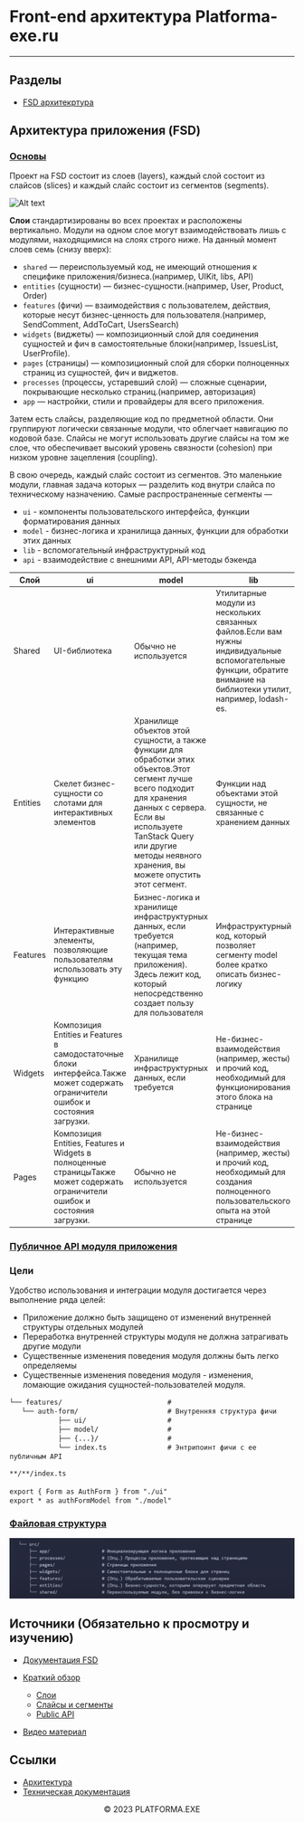 # Front-end архитектура Platforma-exe.ru
<hr>


## Разделы

- [FSD архитекртура](#Архитектура-приложения)

## Архитектура приложения (FSD)

### <u>Основы</u> 

Проект на FSD состоит из слоев (layers), каждый слой состоит из слайсов (slices) и каждый слайс состоит из сегментов (segments).


![Alt text](https://feature-sliced.design/ru/assets/images/visual_schema-e826067f573946613dcdc76e3f585082.jpg)


<b>Слои</b> стандартизированы во всех проектах и расположены вертикально. Модули на одном слое могут взаимодействовать лишь с модулями, находящимися на слоях строго ниже. На данный момент слоев семь (снизу вверх):

- `shared` — переиспользуемый код, не имеющий отношения к специфике приложения/бизнеса.(например, UIKit, libs, API)
- `entities` (сущности) — бизнес-сущности.(например, User, Product, Order)
- `features` (фичи) — взаимодействия с пользователем, действия, которые несут бизнес-ценность для пользователя.(например, SendComment, AddToCart, UsersSearch)
- `widgets` (виджеты) — композиционный слой для соединения сущностей и фич в самостоятельные блоки(например, IssuesList, UserProfile).
- `pages` (страницы) — композиционный слой для сборки полноценных страниц из сущностей, фич и виджетов.
- `processes` (процессы, устаревший слой) — сложные сценарии, покрывающие несколько страниц.(например, авторизация)
- `app` — настройки, стили и провайдеры для всего приложения.


Затем есть слайсы, разделяющие код по предметной области. Они группируют логически связанные модули, что облегчает навигацию по кодовой базе. Слайсы не могут использовать другие слайсы на том же слое, что обеспечивает высокий уровень связности (cohesion) при низком уровне зацепления (coupling).

В свою очередь, каждый слайс состоит из сегментов. Это маленькие модули, главная задача которых — разделить код внутри слайса по техническому назначению. Самые распространенные сегменты — 
- `ui` - компоненты пользовательского интерфейса, функции форматирования данных
- `model` - бизнес-логика и хранилища данных, функции для обработки этих данных
- `lib` - вспомогательный инфраструктурный код
- `api` - взаимодействие с внешними API, API-методы бэкенда

|Слой|ui|model|lib|api|
|--|--|--|--|--|
|Shared|UI-библиотека|Обычно не используется|Утилитарные модули из нескольких связанных файлов.Если вам нужны индивидуальные вспомогательные функции, обратите внимание на библиотеки утилит, например, lodash-es.|Примитивный API-клиент с дополнительными функциями, такими как аутентификация или кэширование.|
|Entities|Скелет бизнес-сущности со слотами для интерактивных элементов|Хранилище объектов этой сущности, а также функции для обработки этих объектов.Этот сегмент лучше всего подходит для хранения данных с сервера. Если вы используете TanStack Query или другие методы неявного хранения, вы можете опустить этот сегмент.|Функции над объектами этой сущности, не связанные с хранением данных|API-методы, использующие API-клиент из Shared для упрощения коммуникации с бэкендом|
|Features |Интерактивные элементы, позволяющие пользователям использовать эту функцию | Бизнес-логика и хранилище инфраструктурных данных, если требуется (например, текущая тема приложения). Здесь лежит код, который непосредственно создает пользу для пользователя|Инфраструктурный код, который позволяет сегменту model более кратко описать бизнес-логику |API-методы, представляющие эту функцию на бэкенде.Может объединять API-методы из Entities.|
|Widgets |Композиция Entities и Features в самодостаточные блоки интерфейса.Также может содержать ограничители ошибок и состояния загрузки. |Хранилище инфраструктурных данных, если требуется |Не-бизнес-взаимодействия (например, жесты) и прочий код, необходимый для функционирования этого блока на странице | Обычно не используется, но может содержать загрузчики данных в контексте вложенного роутинга (например, Remix)|
|Pages|Композиция Entities, Features и Widgets в полноценные страницыТакже может содержать ограничители ошибок и состояния загрузки.|Обычно не используется|Не-бизнес-взаимодействия (например, жесты) и прочий код, необходимый для создания полноценного пользовательского опыта на этой странице|Загрузчики данных для фреймворков, ориентированных на SSR (рендеринг на сервере)|
### <u>Публичное API модуля приложения</u> 

### Цели

Удобство использования и интеграции модуля достигается через выполнение ряда целей:

- Приложение должно быть защищено от изменений внутренней структуры отдельных модулей
- Переработка внутренней структуры модуля не должна затрагивать другие модули
- Существенные изменения поведения модуля должны быть легко определяемы
- Существенные изменения поведения модуля - изменения, ломающие ожидания сущностей-пользователей модуля.


```
└── features/                          # 
   └── auth-form/                      # Внутренняя структура фичи
            ├── ui/                    #
            ├── model/                 #
            ├── {...}/                 #
            └── index.ts               # Энтрипоинт фичи с ее публичным API
```


```
**/**/index.ts

export { Form as AuthForm } from "./ui"
export * as authFormModel from "./model"
```

### <u>Файловая структура</u> 



![Alt text](./imgs/file-struct.png)



## Источники (Обязательно к просмотру и изучению)



- [Документация FSD](https://feature-sliced.design/ru/)
- [Краткий обзор](https://feature-sliced.design/ru/docs/get-started/overview)
    - [Слои](https://feature-sliced.design/ru/docs/reference/layers)
    - [Слайсы и сегменты](https://feature-sliced.design/ru/docs/reference/slices-segments)
    - [Public API](https://feature-sliced.design/ru/docs/reference/public-api)

- [Видео материал](https://youtu.be/c3JGBdxfYcU?t=1620)


## Ссылки


- [Архитектура](../README.md)
- [Техническая документация](../../README.md)

<center>&copy; 2023 PLATFORMA.EXE</center>